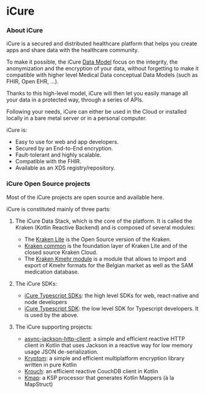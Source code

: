 # iCure

### About iCure
iCure is a secured and distributed healthcare platform that helps you create apps and share data with the healthcare community.

To make it possible, the iCure [Data Model](../../../icure-data-model/README.md) focus on the integrity, the anonymization
and the encryption of your data, without forgetting to make it compatible with higher level Medical Data conceptual
Data Models (such as FHIR, Open EHR, ...).

Thanks to this high-level model, iCure will then let you easily manage all your data in a protected way, through a series of APIs.

Following your needs, iCure can either be used in the Cloud or installed locally in a bare metal server or in a personal computer.

iCure is:&#x20;

* Easy to use for web and app developers.
* Secured by an End-to-End encryption.
* Fault-tolerant and highly scalable.
* Compatible with the FHIR.
* Available as an XDS registry/repository.

### iCure Open Source projects

Most of the iCure projects are open source and available here.

iCure is constituted mainly of three parts:

1. The iCure Data Stack, which is the core of the platform. It is called the Kraken (Kotlin Reactive Backend) and is composed of several modules:
   * The [Kraken Lite](https://github.com/icure/kraken-lite/) is the Open Source version of the Kraken.
   * [Kraken common](https://github.com/icure/kraken-common/) is the foundation layer of Kraken Lite and of the closed source Kraken Cloud.
   * The [Kraken Kmehr module](https://github.com/icure/kmehr-module/) is a module that allows to import and export of Kmehr formats for the Belgian market as well as the SAM medication database.

2. The iCure SDKs:
   * [iCure Typescript SDKs](https://github.com/icure/icure-typescript-sdks/): the high level SDKs for web, react-native and node developers
   * [iCure Typescript SDK](https://github.com/icure/icure-typescript-sdk/): the low level SDK for Typescript developers. It is used by the above.

3. The iCure supporting projects:
   * [async-jackson-http-client](https://github.com/icure/async-jackson-http-client/): a simple and efficient reactive HTTP client in Kotlin that uses Jackson in a reactive way for low memory usage JSON de-serialization.
   * [Kryptom](https://github.com/icure/kryptom/): a simple and efficient multiplatform encryption library written in pure Kotlin
   * [Krouch](https://github.com/icure/krouch/): an efficient reactive CouchDB client in Kotlin
   * [Kmap](https://github.com/icure/kmap/): a KSP processor that generates Kotlin Mappers (à la MapStruct)

